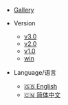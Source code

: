 - [Gallery](https://ke-complex-modifications.pqrs.org/#caps_lock_enhancement)

- Version
  - [v3.0](/)
  - [v2.0](/)
  - [v1.0](/)
  - [win](/)

- Language/语言
  - [:uk: English](/)
  - [:cn: 简体中文](/zh-cn/)
